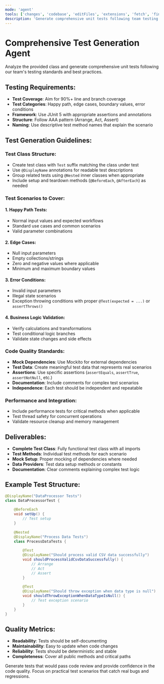 ```yaml
---
mode: 'agent'
tools: ['changes', 'codebase', 'editFiles', 'extensions', 'fetch', 'findTestFiles', 'githubRepo', 'new', 'openSimpleBrowser', 'problems', 'runCommands', 'runNotebooks', 'runTasks', 'search', 'searchResults', 'terminalLastCommand', 'terminalSelection', 'testFailure', 'usages', 'vscodeAPI', 'atlassian', 'configurePythonEnvironment', 'getPythonEnvironmentInfo', 'getPythonExecutableCommand', 'installPythonPackage', 'get_syntax_docs', 'mermaid-diagram-preview', 'mermaid-diagram-validator']
description: 'Generate comprehensive unit tests following team testing standards'
---
```


# Comprehensive Test Generation Agent

Analyze the provided class and generate comprehensive unit tests following our team's testing standards and best practices.

## Testing Requirements:
- **Test Coverage**: Aim for 90%+ line and branch coverage
- **Test Categories**: Happy path, edge cases, boundary values, error conditions
- **Framework**: Use JUnit 5 with appropriate assertions and annotations
- **Structure**: Follow AAA pattern (Arrange, Act, Assert)
- **Naming**: Use descriptive test method names that explain the scenario

## Test Generation Guidelines:

### **Test Class Structure**:
- Create test class with `Test` suffix matching the class under test
- Use `@DisplayName` annotations for readable test descriptions
- Group related tests using `@Nested` inner classes when appropriate
- Include setup and teardown methods (`@BeforeEach`, `@AfterEach`) as needed

### **Test Scenarios to Cover**:

#### **1. Happy Path Tests**:
- Normal input values and expected workflows
- Standard use cases and common scenarios
- Valid parameter combinations

#### **2. Edge Cases**:
- Null input parameters
- Empty collections/strings
- Zero and negative values where applicable
- Minimum and maximum boundary values

#### **3. Error Conditions**:
- Invalid input parameters
- Illegal state scenarios
- Exception throwing conditions with proper `@Test(expected = ...)` or `assertThrows()`

#### **4. Business Logic Validation**:
- Verify calculations and transformations
- Test conditional logic branches
- Validate state changes and side effects

### **Code Quality Standards**:
- **Mock Dependencies**: Use Mockito for external dependencies
- **Test Data**: Create meaningful test data that represents real scenarios
- **Assertions**: Use specific assertions (`assertEquals`, `assertTrue`, `assertNotNull`, etc.)
- **Documentation**: Include comments for complex test scenarios
- **Independence**: Each test should be independent and repeatable

### **Performance and Integration**:
- Include performance tests for critical methods when applicable
- Test thread safety for concurrent operations
- Validate resource cleanup and memory management

## Deliverables:
- **Complete Test Class**: Fully functional test class with all imports
- **Test Methods**: Individual test methods for each scenario
- **Mock Setup**: Proper mocking of dependencies where needed
- **Data Providers**: Test data setup methods or constants
- **Documentation**: Clear comments explaining complex test logic

## Example Test Structure:
```java
@DisplayName("DataProcessor Tests")
class DataProcessorTest {
    
    @BeforeEach
    void setUp() {
        // Test setup
    }
    
    @Nested
    @DisplayName("Process Data Tests")
    class ProcessDataTests {
        
        @Test
        @DisplayName("Should process valid CSV data successfully")
        void shouldProcessValidCsvDataSuccessfully() {
            // Arrange
            // Act
            // Assert
        }
        
        @Test
        @DisplayName("Should throw exception when data type is null")
        void shouldThrowExceptionWhenDataTypeIsNull() {
            // Test exception scenario
        }
    }
}
```

## Quality Metrics:
- **Readability**: Tests should be self-documenting
- **Maintainability**: Easy to update when code changes
- **Reliability**: Tests should be deterministic and stable
- **Completeness**: Cover all public methods and critical paths

Generate tests that would pass code review and provide confidence in the code quality. Focus on practical test scenarios that catch real bugs and regressions.
